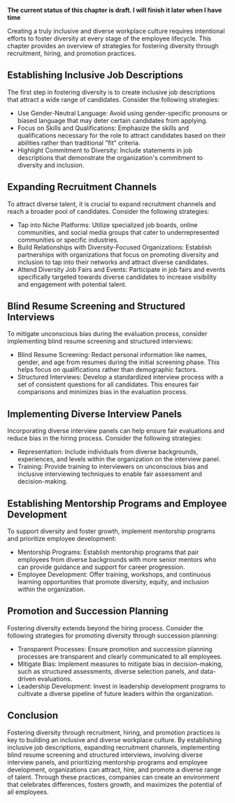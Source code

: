 **The current status of this chapter is draft. I will finish it later when I have time**

Creating a truly inclusive and diverse workplace culture requires intentional efforts to foster diversity at every stage of the employee lifecycle. This chapter provides an overview of strategies for fostering diversity through recruitment, hiring, and promotion practices.

**Establishing Inclusive Job Descriptions**
-------------------------------------------

The first step in fostering diversity is to create inclusive job descriptions that attract a wide range of candidates. Consider the following strategies:

* Use Gender-Neutral Language: Avoid using gender-specific pronouns or biased language that may deter certain candidates from applying.
* Focus on Skills and Qualifications: Emphasize the skills and qualifications necessary for the role to attract candidates based on their abilities rather than traditional "fit" criteria.
* Highlight Commitment to Diversity: Include statements in job descriptions that demonstrate the organization's commitment to diversity and inclusion.

**Expanding Recruitment Channels**
----------------------------------

To attract diverse talent, it is crucial to expand recruitment channels and reach a broader pool of candidates. Consider the following strategies:

* Tap into Niche Platforms: Utilize specialized job boards, online communities, and social media groups that cater to underrepresented communities or specific industries.
* Build Relationships with Diversity-Focused Organizations: Establish partnerships with organizations that focus on promoting diversity and inclusion to tap into their networks and attract diverse candidates.
* Attend Diversity Job Fairs and Events: Participate in job fairs and events specifically targeted towards diverse candidates to increase visibility and engagement with potential talent.

**Blind Resume Screening and Structured Interviews**
----------------------------------------------------

To mitigate unconscious bias during the evaluation process, consider implementing blind resume screening and structured interviews:

* Blind Resume Screening: Redact personal information like names, gender, and age from resumes during the initial screening phase. This helps focus on qualifications rather than demographic factors.
* Structured Interviews: Develop a standardized interview process with a set of consistent questions for all candidates. This ensures fair comparisons and minimizes bias in the evaluation process.

**Implementing Diverse Interview Panels**
-----------------------------------------

Incorporating diverse interview panels can help ensure fair evaluations and reduce bias in the hiring process. Consider the following strategies:

* Representation: Include individuals from diverse backgrounds, experiences, and levels within the organization on the interview panel.
* Training: Provide training to interviewers on unconscious bias and inclusive interviewing techniques to enable fair assessment and decision-making.

**Establishing Mentorship Programs and Employee Development**
-------------------------------------------------------------

To support diversity and foster growth, implement mentorship programs and prioritize employee development:

* Mentorship Programs: Establish mentorship programs that pair employees from diverse backgrounds with more senior mentors who can provide guidance and support for career progression.
* Employee Development: Offer training, workshops, and continuous learning opportunities that promote diversity, equity, and inclusion within the organization.

**Promotion and Succession Planning**
-------------------------------------

Fostering diversity extends beyond the hiring process. Consider the following strategies for promoting diversity through succession planning:

* Transparent Processes: Ensure promotion and succession planning processes are transparent and clearly communicated to all employees.
* Mitigate Bias: Implement measures to mitigate bias in decision-making, such as structured assessments, diverse selection panels, and data-driven evaluations.
* Leadership Development: Invest in leadership development programs to cultivate a diverse pipeline of future leaders within the organization.

**Conclusion**
--------------

Fostering diversity through recruitment, hiring, and promotion practices is key to building an inclusive and diverse workplace culture. By establishing inclusive job descriptions, expanding recruitment channels, implementing blind resume screening and structured interviews, involving diverse interview panels, and prioritizing mentorship programs and employee development, organizations can attract, hire, and promote a diverse range of talent. Through these practices, companies can create an environment that celebrates differences, fosters growth, and maximizes the potential of all employees.

